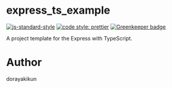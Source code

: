 # express_ts_example

[![js-standard-style](https://img.shields.io/badge/code%20style-standard-brightgreen.svg?style=flat-square)](http://standardjs.com)
[![code style: prettier](https://img.shields.io/badge/code_style-prettier-ff69b4.svg?style=flat-square)](https://github.com/prettier/prettier) [![Greenkeeper badge](https://badges.greenkeeper.io/dorayakikun/express_ts_example.svg)](https://greenkeeper.io/)

A project template for the Express with TypeScript.

# Author

dorayakikun
